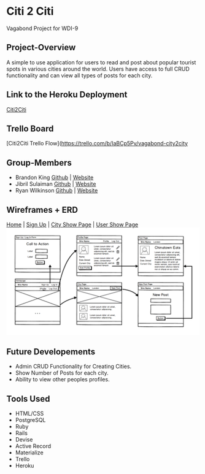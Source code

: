# Citi 2 Citi
Vagabond Project for WDI-9

## Project-Overview

A simple to use application for users to read and post about popular tourist spots in various cities around the world. Users have access to full CRUD functionality and can view all types of posts for each city.

## Link to the Heroku Deployment
[Citi2Citi](https://citi2citi.herokuapp.com/)

## Trello Board
[Citi2Citi Trello Flow](https://trello.com/b/IaBCp5Pv/vagabond-city2city

## Group-Members
- Brandon King
	[Github](https://github.com/brandonking7) |
	[Website]()
- Jibril Sulaiman
	[Github](https://github.com/datdudejibril) |
	[Website](http://jibrilsulaiman.com/)
- Ryan Wilkinson
	[Github](https://github.com/Ryan-Wilkinson) |
	[Website](http://lazer-lizards-86830.bitballoon.com/)

## Wireframes + ERD
  [Home](https://i.gyazo.com/4f6228ecd9e0bd9af7bf083503c3a63f.png) |
  [Sign Up](https://i.gyazo.com/ca25590996ff8dfb37d3c7174fb157c4.png) |
  [City Show Page](https://i.gyazo.com/1d14b04a16c35a1b22aeead87f46c065.png) |
  [User Show Page](https://i.gyazo.com/baa520f7d1913c7a4e7765103c3bb2dc.png)
  ![ERD](https://raw.githubusercontent.com/ATL-WDI-Exercises/project-vagabond/master/wireframes.png)

## Future Developements
- Admin CRUD Functionality for Creating Cities.
- Show Number of Posts for each city.
- Ability to view other peoples profiles.

## Tools Used
- HTML/CSS
- PostgreSQL
- Ruby
- Rails
- Devise
- Active Record
- Materialize
- Trello
- Heroku
